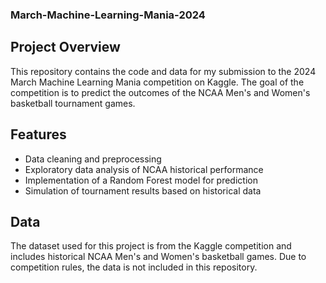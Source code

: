 ### March-Machine-Learning-Mania-2024

## Project Overview
This repository contains the code and data for my submission to the 2024 March Machine Learning Mania competition on Kaggle. The goal of the competition is to predict the outcomes of the NCAA Men's and Women's basketball tournament games.

## Features
- Data cleaning and preprocessing
- Exploratory data analysis of NCAA historical performance
- Implementation of a Random Forest model for prediction
- Simulation of tournament results based on historical data

## Data
The dataset used for this project is from the Kaggle competition and includes historical NCAA Men's and Women's basketball games. Due to competition rules, the data is not included in this repository.

